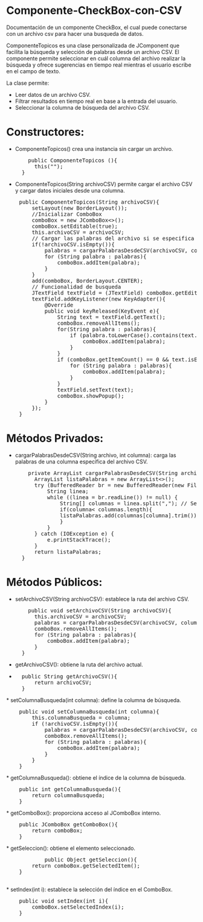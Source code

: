 # Componente-CheckBox-con-CSV
Documentación de un componente CheckBox, el cual puede conectarse con un archivo csv para hacer una busqueda de datos.


ComponenteTopicos es una clase personalizada de JComponent que facilita la búsqueda y selección de palabras
   desde un archivo CSV. El componente permite seleccionar en cuál columna del archivo realizar la búsqueda y
   ofrece sugerencias en tiempo real mientras el usuario escribe en el campo de texto.
   
La clase permite:
 * Leer datos de un archivo CSV.
 * Filtrar resultados en tiempo real en base a la entrada del usuario.
 * Seleccionar la columna de búsqueda del archivo CSV.

  # Constructores:
* ComponenteTopicos() crea una instancia sin cargar un archivo.
  <pre>
      public ComponenteTopicos (){
        this("");
    }
  </pre>
* ComponenteTopicos(String archivoCSV) permite cargar el archivo CSV y cargar datos iniciales desde una columna.
<pre>
    public ComponenteTopicos(String archivoCSV){
        setLayout(new BorderLayout());
        //Inicializar ComboBox
        comboBox = new JComboBox<>();
        comboBox.setEditable(true);
        this.archivoCSV = archivoCSV;
        // Cargar las palabras del archivo si se especifica
        if(!archivoCSV.isEmpty()){
            palabras = cargarPalabrasDesdeCSV(archivoCSV, columnaBusqueda);
            for (String palabra : palabras){
                comboBox.addItem(palabra);   
            }    
        }
        add(comboBox, BorderLayout.CENTER);
        // Funcionalidad de busqueda
        JTextField textField = (JTextField) comboBox.getEditor().getEditorComponent();
        textField.addKeyListener(new KeyAdapter(){
            @Override
            public void keyReleased(KeyEvent e){
                String text = textField.getText();
                comboBox.removeAllItems();
                for(String palabra : palabras){
                    if (palabra.toLowerCase().contains(text.toLowerCase())){
                        comboBox.addItem(palabra);
                    }
                }
                if (comboBox.getItemCount() == 0 && text.isEmpty()){
                    for (String palabra : palabras){
                        comboBox.addItem(palabra);
                    }
                }
                textField.setText(text);
                comboBox.showPopup();
            }
        });
    }
</pre>
  # Métodos Privados:
* cargarPalabrasDesdeCSV(String archivo, int columna): carga las palabras de una columna específica del archivo CSV.
  <pre>
      private ArrayList<String> cargarPalabrasDesdeCSV(String archivo, int columna){
        ArrayList<String> listaPalabras = new ArrayList<>();
        try (BufferedReader br = new BufferedReader(new FileReader(archivo))) {
            String linea;
            while ((linea = br.readLine()) != null) {
                String[] columnas = linea.split(","); // Separador de columnas CSV
                if(columna< columnas.length){
                listaPalabras.add(columnas[columna].trim());
                }
            }
        } catch (IOException e) {
            e.printStackTrace();
        }
        return listaPalabras;
    }
  </pre>
# Métodos Públicos:
* setArchivoCSV(String archivoCSV): establece la ruta del archivo CSV.
  <pre>
      public void setArchivoCSV(String archivoCSV){
        this.archivoCSV = archivoCSV;
        palabras = cargarPalabrasDesdeCSV(archivoCSV, columnaBusqueda);
        comboBox.removeAllItems();
        for (String palabra : palabras){
            comboBox.addItem(palabra);
        }
    }
  </pre>
* getArchivoCSV(): obtiene la ruta del archivo actual.
* <pre>
    public String getArchivoCSV(){
        return archivoCSV;
    }
</pre>
* setColumnaBusqueda(int columna): define la columna de búsqueda.
<pre>
    public void setColumnaBusqueda(int columna){
        this.columnaBusqueda = columna;
        if (!archivoCSV.isEmpty()){
            palabras = cargarPalabrasDesdeCSV(archivoCSV, columnaBusqueda);
            comboBox.removeAllItems();
            for (String palabra : palabras){
                comboBox.addItem(palabra);
            }
        }
    }
</pre>
* getColumnaBusqueda(): obtiene el índice de la columna de búsqueda.
<pre>
    public int getColumnaBusqueda(){
        return columnaBusqueda;
    }
</pre>
* getComboBox(): proporciona acceso al JComboBox interno.
<pre>
    public JComboBox<String> getComboBox(){
        return comboBox;
    }
</pre>
* getSeleccion(): obtiene el elemento seleccionado.
        <pre>
            public Object getSeleccion(){
        return comboBox.getSelectedItem();
    }
        </pre>
* setIndex(int i): establece la selección del índice en el ComboBox.
<pre>
    public void setIndex(int i){
        comboBox.setSelectedIndex(i);
    }
</pre>
